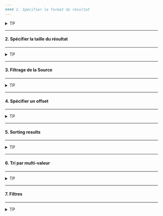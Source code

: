 ```yaml
---
#### 1. Spécifier le format du résultat
---
```

<details>
<summary>TP</summary>

##### :arrow_forward: Retourner les résultats en YAML

```
GET /recipe?format=yaml
```

##### :arrow_forward: Retourner les résultats en JSON formatté

```
A compléter...
```
Sous Kibana le résultat est mis en forme par défaut, par contre en ligne de commande avec cURL l'utilisation du paramètre `pretty` n'est pas superflu.<br/>
Résulat sans le paramètre `pretty` en ligne de commande :

<img src="https://i.ibb.co/sgP2NBH/01-Screenshot-from-2021-03-19-11-46-10-copy.png" width="80%">

Joli pavé.


</details>

---
#### 2. Spécifier la taille du résultat
---
<details>
<summary>TP</summary>

##### :arrow_forward: En utilisant un paramètre de la requête

```
A compléter...
```

Même si le nombre de résultat répondant à la recherche est de 9, seuls les 2 éléments ayant le plus haut score de pertinance sont affichés.

<img src="https://i.ibb.co/8r4f31N/02-Screenshot-2021-03-19-Dev-Tools-Elastic.png" width="20%">

##### :arrow_forward: En utilisant le paramètre dans le corps de la requête

```
A compléter...
```


</details>

---
#### 3. Filtrage de la Source
---
<details>
<summary>TP</summary>

Par défaut tout le contenu est retourné. Il est possible de réduire la quantité d'information retournée dans source par soucis de clarté ou de réduction du flux sur le réseau, spécialement quand le résultat est très volumineux et avec beaucoup de longs textes.<br/>

##### :arrow_forward: Exclure complétement le champ `_source`
Cela peut être pertinent quand les seules informations ciblées sont les identifiants des documents.
```
A compléter...
```

Sans `_source` :

<img src="https://i.ibb.co/0KmpCXK/03-1-Screenshot-2021-03-19-Dev-Tools-Elastic.png" width="30%">

Avec `_source` :

<img src="https://i.ibb.co/K9cYGYf/03-2-Screenshot-2021-03-19-Dev-Tools-Elastic.png" width="80%">

##### :arrow_forward: Retourner le champ `created` uniquement

```
A compléter...
```

<img src="https://i.ibb.co/jRVmXRF/04-Screenshot-2021-03-19-Dev-Tools-Elastic.png" width="30%">

##### :arrow_forward: Retourner un ensemble de clés spécifiques d'un objet
Rajouter le titre de la recette pour une meilleure lisibilité.
```
A compléter...
```

<img src="https://i.ibb.co/2STM3fd/05-Screenshot-2021-03-19-Dev-Tools-Elastic.png" width="30%">

##### :arrow_forward: Retourner toutes les clés de l'objet `ingredients`

```
A compléter...
```

<img src="https://i.ibb.co/D1L5Phf/06-Screenshot-2021-03-19-Dev-Tools-Elastic.png" width="30%">

##### :arrow_forward: Retourner l'objet `ingredients` avec toutes les clés et le champ `servings`

```
A compléter...
```

<img src="https://i.ibb.co/wKNtsn6/07-Screenshot-2021-03-19-Dev-Tools-Elastic.png" width="40%">

##### :arrow_forward: Inclure toutes les clés de l'objet `ingredients` object', excepté la clé `name`

```
A compléter...
```

<img src="https://i.ibb.co/1f4dh53/08-Screenshot-2021-03-19-Dev-Tools-Elastic.png" width="40%">


</details>

---
#### 4. Spécifier un offset
---
<details>
<summary>TP</summary>

##### :arrow_forward: Spécifier un offset avec le paramètre `from`

```
A compléter...
```

<img src="https://i.ibb.co/42WZr3t/09-Screenshot-2021-03-19-Dev-Tools-Elastic.png" width="30%">


</details>

---
#### 5. Sorting results
---
<details>
<summary>TP</summary>

##### :arrow_forward: Tri ascendant (implicite) par `preparation_time_minutes`

```
A compléter...
```

Malgrè l'exclusion complète de `_source`, le critère de tri est visible dans l'élément `sort`.

<img src="https://i.ibb.co/S6qJYPg/10-Screenshot-2021-03-19-Dev-Tools-Elastic.png" width="30%">

##### :arrow_forward: Tri descendant (explicite) par `created`

```
A compléter...
```

L'élément `created` affiché dans le `sort` n'est pas la date formattée mais la représentation sous forme de nombre de millisecondes depuis le 1er Janvier 1970.

<img src="https://i.ibb.co/GW6XDnd/11-Screenshot-2021-03-19-Dev-Tools-Elastic.png" width="30%">

##### :arrow_forward: Tri par multiple champs

Ici les recettes sont d'abord trièes en fonction du temps de préparation (ascendant) et ensuite par la date de création (descendant).
```
A compléter...
```


</details>

---
#### 6. Tri par multi-valeur
---
<details>
<summary>TP</summary>

##### :arrow_forward: Trier par moyenne de ratings (descendant)
```
A compléter...
```

<img src="https://i.ibb.co/Kbx5Zdj/12-Screenshot-2021-03-19-Dev-Tools-Elastic.png" width="30%">

Dans le résultat de la requête l'élément `sort` contient la moyenne des `ratings`, qui est le critère de tri.


</details>

---
#### 7. Filtres
---
<details>
<summary>TP</summary>

##### :arrow_forward: Ajouter une clause `filter` à la requête `bool`
```
A compléter...
```
Seules 3 recettes de `pasta` peuvent être préparées en moins de 15 minutes.

</details>

